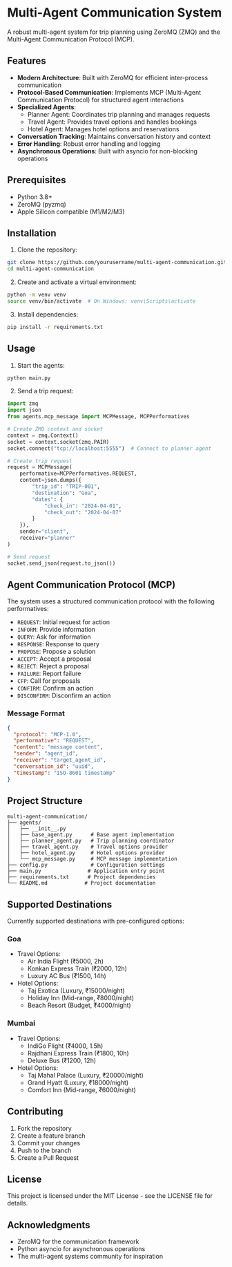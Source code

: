 # Multi-Agent Communication System

A robust multi-agent system for trip planning using ZeroMQ (ZMQ) and the Multi-Agent Communication Protocol (MCP).

## Features

- **Modern Architecture**: Built with ZeroMQ for efficient inter-process communication
- **Protocol-Based Communication**: Implements MCP (Multi-Agent Communication Protocol) for structured agent interactions
- **Specialized Agents**:
  - Planner Agent: Coordinates trip planning and manages requests
  - Travel Agent: Provides travel options and handles bookings
  - Hotel Agent: Manages hotel options and reservations
- **Conversation Tracking**: Maintains conversation history and context
- **Error Handling**: Robust error handling and logging
- **Asynchronous Operations**: Built with asyncio for non-blocking operations

## Prerequisites

- Python 3.8+
- ZeroMQ (pyzmq)
- Apple Silicon compatible (M1/M2/M3)

## Installation

1. Clone the repository:

```bash
git clone https://github.com/yourusername/multi-agent-communication.git
cd multi-agent-communication
```

2. Create and activate a virtual environment:

```bash
python -m venv venv
source venv/bin/activate  # On Windows: venv\Scripts\activate
```

3. Install dependencies:

```bash
pip install -r requirements.txt
```

## Usage

1. Start the agents:

```bash
python main.py
```

2. Send a trip request:

```python
import zmq
import json
from agents.mcp_message import MCPMessage, MCPPerformatives

# Create ZMQ context and socket
context = zmq.Context()
socket = context.socket(zmq.PAIR)
socket.connect("tcp://localhost:5555")  # Connect to planner agent

# Create trip request
request = MCPMessage(
    performative=MCPPerformatives.REQUEST,
    content=json.dumps({
        "trip_id": "TRIP-001",
        "destination": "Goa",
        "dates": {
            "check_in": "2024-04-01",
            "check_out": "2024-04-07"
        }
    }),
    sender="client",
    receiver="planner"
)

# Send request
socket.send_json(request.to_json())
```

## Agent Communication Protocol (MCP)

The system uses a structured communication protocol with the following performatives:

- `REQUEST`: Initial request for action
- `INFORM`: Provide information
- `QUERY`: Ask for information
- `RESPONSE`: Response to query
- `PROPOSE`: Propose a solution
- `ACCEPT`: Accept a proposal
- `REJECT`: Reject a proposal
- `FAILURE`: Report failure
- `CFP`: Call for proposals
- `CONFIRM`: Confirm an action
- `DISCONFIRM`: Disconfirm an action

### Message Format

```json
{
  "protocol": "MCP-1.0",
  "performative": "REQUEST",
  "content": "message content",
  "sender": "agent_id",
  "receiver": "target_agent_id",
  "conversation_id": "uuid",
  "timestamp": "ISO-8601 timestamp"
}
```

## Project Structure

```
multi-agent-communication/
├── agents/
│   ├── __init__.py
│   ├── base_agent.py      # Base agent implementation
│   ├── planner_agent.py   # Trip planning coordinator
│   ├── travel_agent.py    # Travel options provider
│   ├── hotel_agent.py     # Hotel options provider
│   └── mcp_message.py     # MCP message implementation
├── config.py              # Configuration settings
├── main.py               # Application entry point
├── requirements.txt      # Project dependencies
└── README.md            # Project documentation
```

## Supported Destinations

Currently supported destinations with pre-configured options:

### Goa

- Travel Options:
  - Air India Flight (₹5000, 2h)
  - Konkan Express Train (₹2000, 12h)
  - Luxury AC Bus (₹1500, 14h)
- Hotel Options:
  - Taj Exotica (Luxury, ₹15000/night)
  - Holiday Inn (Mid-range, ₹8000/night)
  - Beach Resort (Budget, ₹4000/night)

### Mumbai

- Travel Options:
  - IndiGo Flight (₹4000, 1.5h)
  - Rajdhani Express Train (₹1800, 10h)
  - Deluxe Bus (₹1200, 12h)
- Hotel Options:
  - Taj Mahal Palace (Luxury, ₹20000/night)
  - Grand Hyatt (Luxury, ₹18000/night)
  - Comfort Inn (Mid-range, ₹6000/night)

## Contributing

1. Fork the repository
2. Create a feature branch
3. Commit your changes
4. Push to the branch
5. Create a Pull Request

## License

This project is licensed under the MIT License - see the LICENSE file for details.

## Acknowledgments

- ZeroMQ for the communication framework
- Python asyncio for asynchronous operations
- The multi-agent systems community for inspiration
